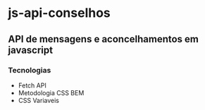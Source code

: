 # js-api-conselhos

## API de mensagens e aconcelhamentos em javascript

### Tecnologias

- Fetch API
- Metodologia CSS BEM
- CSS Variaveis
